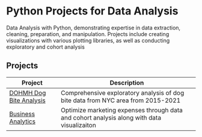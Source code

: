 # Python Projects for Data Analysis
Data Analysis with Python, demonstrating expertise in data extraction, cleaning, preparation, and manipulation. Projects include creating visualizations with various plotting libraries, as well as conducting exploratory and cohort analysis

## Projects
| Project | Description |
| --- | --- |
| [DOHMH Dog Bite Analysis](https://github.com/julyndav/Python/tree/main/DOHMH%20Dog%20Bite%20Analysis) | Comprehensive exploratory analysis of dog bite data from NYC area from 2015-2021  |
| [Business Analytics](https://github.com/julyndav/Python/tree/main/Business%20Analytics) | Optimize marketing expenses through data and cohort analysis along with data visualizaiton |

<br></br>
